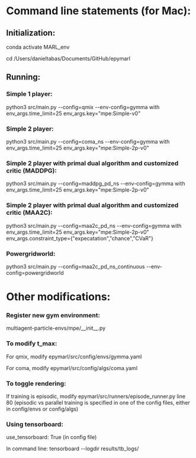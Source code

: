 # Command line statements (for Mac):

## Initialization:

conda activate MARL_env

cd /Users/danieltabas/Documents/GitHub/epymarl

## Running: 

### Simple 1 player:
python3 src/main.py --config=qmix --env-config=gymma with env_args.time_limit=25 env_args.key="mpe:Simple-v0"

### Simple 2 player:
python3 src/main.py --config=coma_ns --env-config=gymma with env_args.time_limit=25 env_args.key="mpe:Simple-2p-v0"

### Simple 2 player with primal dual algorithm and customized critic (MADDPG):
python3 src/main.py --config=maddpg_pd_ns --env-config=gymma with env_args.time_limit=25 env_args.key="mpe:Simple-2p-v0"

### Simple 2 player with primal dual algorithm and customized critic (MAA2C):
python3 src/main.py --config=maa2c_pd_ns --env-config=gymma with env_args.time_limit=25 env_args.key="mpe:Simple-2p-v0" env_args.constraint_type={"expecatation","chance","CVaR"}

### Powergridworld: 
python3 src/main.py --config=maa2c_pd_ns_continuous --env-config=powergridworld

# Other modifications:

### Register new gym environment:
multiagent-particle-envs/mpe/_\_init__.py

### To modify t_max:
For qmix, modify epymarl/src/config/envs/gymma.yaml

For coma, modify epymarl/src/config/algs/coma.yaml

### To toggle rendering:
If training is episodic, modify epymarl/src/runners/episode_runner.py line 80 (episodic vs parallel training is specified in one of the config files, either in config/envs or config/algs)

### Using tensorboard:

use_tensorboard: True (in config file)

In command line: tensorboard --logdir results/tb_logs/